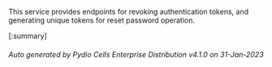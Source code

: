 






This service provides endpoints for revoking authentication tokens, and generating unique tokens for reset password operation.

[:summary]

###### Auto generated by Pydio Cells Enterprise Distribution v4.1.0 on 31-Jan-2023
